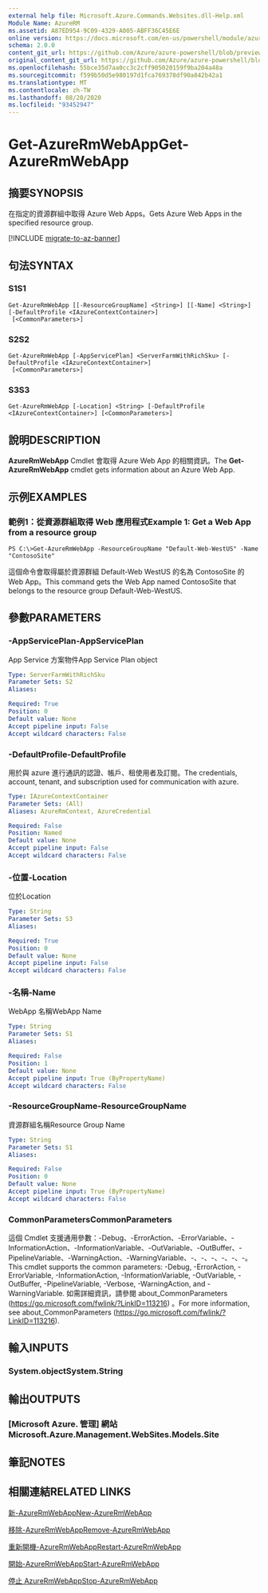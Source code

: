 ```yaml
---
external help file: Microsoft.Azure.Commands.Websites.dll-Help.xml
Module Name: AzureRM
ms.assetid: A87ED954-9C09-4329-A005-ABFF36C45E6E
online version: https://docs.microsoft.com/en-us/powershell/module/azurerm.websites/get-azurermwebapp
schema: 2.0.0
content_git_url: https://github.com/Azure/azure-powershell/blob/preview/src/ResourceManager/Websites/Commands.Websites/help/Get-AzureRmWebApp.md
original_content_git_url: https://github.com/Azure/azure-powershell/blob/preview/src/ResourceManager/Websites/Commands.Websites/help/Get-AzureRmWebApp.md
ms.openlocfilehash: 55bce35d7aa0cc3c2cff905020159f9ba204a48a
ms.sourcegitcommit: f599b50d5e980197d1fca769378df90a842b42a1
ms.translationtype: MT
ms.contentlocale: zh-TW
ms.lasthandoff: 08/20/2020
ms.locfileid: "93452947"
---
```

# <span data-ttu-id="920b9-101">Get-AzureRmWebApp</span><span class="sxs-lookup"><span data-stu-id="920b9-101">Get-AzureRmWebApp</span></span>

## <span data-ttu-id="920b9-102">摘要</span><span class="sxs-lookup"><span data-stu-id="920b9-102">SYNOPSIS</span></span>
<span data-ttu-id="920b9-103">在指定的資源群組中取得 Azure Web Apps。</span><span class="sxs-lookup"><span data-stu-id="920b9-103">Gets Azure Web Apps in the specified resource group.</span></span>

[!INCLUDE [migrate-to-az-banner](../../includes/migrate-to-az-banner.md)]

## <span data-ttu-id="920b9-104">句法</span><span class="sxs-lookup"><span data-stu-id="920b9-104">SYNTAX</span></span>

### <span data-ttu-id="920b9-105">S1</span><span class="sxs-lookup"><span data-stu-id="920b9-105">S1</span></span>
```
Get-AzureRmWebApp [[-ResourceGroupName] <String>] [[-Name] <String>] [-DefaultProfile <IAzureContextContainer>]
 [<CommonParameters>]
```

### <span data-ttu-id="920b9-106">S2</span><span class="sxs-lookup"><span data-stu-id="920b9-106">S2</span></span>
```
Get-AzureRmWebApp [-AppServicePlan] <ServerFarmWithRichSku> [-DefaultProfile <IAzureContextContainer>]
 [<CommonParameters>]
```

### <span data-ttu-id="920b9-107">S3</span><span class="sxs-lookup"><span data-stu-id="920b9-107">S3</span></span>
```
Get-AzureRmWebApp [-Location] <String> [-DefaultProfile <IAzureContextContainer>] [<CommonParameters>]
```

## <span data-ttu-id="920b9-108">說明</span><span class="sxs-lookup"><span data-stu-id="920b9-108">DESCRIPTION</span></span>
<span data-ttu-id="920b9-109">**AzureRmWebApp** Cmdlet 會取得 Azure Web App 的相關資訊。</span><span class="sxs-lookup"><span data-stu-id="920b9-109">The **Get-AzureRmWebApp** cmdlet gets information about an Azure Web App.</span></span>

## <span data-ttu-id="920b9-110">示例</span><span class="sxs-lookup"><span data-stu-id="920b9-110">EXAMPLES</span></span>

### <span data-ttu-id="920b9-111">範例1：從資源群組取得 Web 應用程式</span><span class="sxs-lookup"><span data-stu-id="920b9-111">Example 1: Get a Web App from a resource group</span></span>
```
PS C:\>Get-AzureRmWebApp -ResourceGroupName "Default-Web-WestUS" -Name "ContosoSite"
```

<span data-ttu-id="920b9-112">這個命令會取得屬於資源群組 Default-Web WestUS 的名為 ContosoSite 的 Web App。</span><span class="sxs-lookup"><span data-stu-id="920b9-112">This command gets the Web App named ContosoSite that belongs to the resource group Default-Web-WestUS.</span></span>

## <span data-ttu-id="920b9-113">參數</span><span class="sxs-lookup"><span data-stu-id="920b9-113">PARAMETERS</span></span>

### <span data-ttu-id="920b9-114">-AppServicePlan</span><span class="sxs-lookup"><span data-stu-id="920b9-114">-AppServicePlan</span></span>
<span data-ttu-id="920b9-115">App Service 方案物件</span><span class="sxs-lookup"><span data-stu-id="920b9-115">App Service Plan object</span></span>

```yaml
Type: ServerFarmWithRichSku
Parameter Sets: S2
Aliases: 

Required: True
Position: 0
Default value: None
Accept pipeline input: False
Accept wildcard characters: False
```

### <span data-ttu-id="920b9-116">-DefaultProfile</span><span class="sxs-lookup"><span data-stu-id="920b9-116">-DefaultProfile</span></span>
<span data-ttu-id="920b9-117">用於與 azure 進行通訊的認證、帳戶、租使用者及訂閱。</span><span class="sxs-lookup"><span data-stu-id="920b9-117">The credentials, account, tenant, and subscription used for communication with azure.</span></span>

```yaml
Type: IAzureContextContainer
Parameter Sets: (All)
Aliases: AzureRmContext, AzureCredential

Required: False
Position: Named
Default value: None
Accept pipeline input: False
Accept wildcard characters: False
```

### <span data-ttu-id="920b9-118">-位置</span><span class="sxs-lookup"><span data-stu-id="920b9-118">-Location</span></span>
<span data-ttu-id="920b9-119">位於</span><span class="sxs-lookup"><span data-stu-id="920b9-119">Location</span></span>

```yaml
Type: String
Parameter Sets: S3
Aliases: 

Required: True
Position: 0
Default value: None
Accept pipeline input: False
Accept wildcard characters: False
```

### <span data-ttu-id="920b9-120">-名稱</span><span class="sxs-lookup"><span data-stu-id="920b9-120">-Name</span></span>
<span data-ttu-id="920b9-121">WebApp 名稱</span><span class="sxs-lookup"><span data-stu-id="920b9-121">WebApp Name</span></span>

```yaml
Type: String
Parameter Sets: S1
Aliases: 

Required: False
Position: 1
Default value: None
Accept pipeline input: True (ByPropertyName)
Accept wildcard characters: False
```

### <span data-ttu-id="920b9-122">-ResourceGroupName</span><span class="sxs-lookup"><span data-stu-id="920b9-122">-ResourceGroupName</span></span>
<span data-ttu-id="920b9-123">資源群組名稱</span><span class="sxs-lookup"><span data-stu-id="920b9-123">Resource Group Name</span></span>

```yaml
Type: String
Parameter Sets: S1
Aliases: 

Required: False
Position: 0
Default value: None
Accept pipeline input: True (ByPropertyName)
Accept wildcard characters: False
```

### <span data-ttu-id="920b9-124">CommonParameters</span><span class="sxs-lookup"><span data-stu-id="920b9-124">CommonParameters</span></span>
<span data-ttu-id="920b9-125">這個 Cmdlet 支援通用參數：-Debug、-ErrorAction、-ErrorVariable、-InformationAction、-InformationVariable、-OutVariable、-OutBuffer、-PipelineVariable、-WarningAction、-WarningVariable、-、-、-、-、-、-。</span><span class="sxs-lookup"><span data-stu-id="920b9-125">This cmdlet supports the common parameters: -Debug, -ErrorAction, -ErrorVariable, -InformationAction, -InformationVariable, -OutVariable, -OutBuffer, -PipelineVariable, -Verbose, -WarningAction, and -WarningVariable.</span></span> <span data-ttu-id="920b9-126">如需詳細資訊，請參閱 about_CommonParameters (https://go.microsoft.com/fwlink/?LinkID=113216) 。</span><span class="sxs-lookup"><span data-stu-id="920b9-126">For more information, see about_CommonParameters (https://go.microsoft.com/fwlink/?LinkID=113216).</span></span>

## <span data-ttu-id="920b9-127">輸入</span><span class="sxs-lookup"><span data-stu-id="920b9-127">INPUTS</span></span>

### <span data-ttu-id="920b9-128">System.object</span><span class="sxs-lookup"><span data-stu-id="920b9-128">System.String</span></span>

## <span data-ttu-id="920b9-129">輸出</span><span class="sxs-lookup"><span data-stu-id="920b9-129">OUTPUTS</span></span>

### <span data-ttu-id="920b9-130">[Microsoft Azure. 管理] 網站</span><span class="sxs-lookup"><span data-stu-id="920b9-130">Microsoft.Azure.Management.WebSites.Models.Site</span></span>

## <span data-ttu-id="920b9-131">筆記</span><span class="sxs-lookup"><span data-stu-id="920b9-131">NOTES</span></span>

## <span data-ttu-id="920b9-132">相關連結</span><span class="sxs-lookup"><span data-stu-id="920b9-132">RELATED LINKS</span></span>

[<span data-ttu-id="920b9-133">新-AzureRmWebApp</span><span class="sxs-lookup"><span data-stu-id="920b9-133">New-AzureRmWebApp</span></span>](./New-AzureRmWebApp.md)

[<span data-ttu-id="920b9-134">移除-AzureRmWebApp</span><span class="sxs-lookup"><span data-stu-id="920b9-134">Remove-AzureRmWebApp</span></span>](./Remove-AzureRmWebApp.md)

[<span data-ttu-id="920b9-135">重新開機-AzureRmWebApp</span><span class="sxs-lookup"><span data-stu-id="920b9-135">Restart-AzureRmWebApp</span></span>](./Restart-AzureRmWebApp.md)

[<span data-ttu-id="920b9-136">開始-AzureRmWebApp</span><span class="sxs-lookup"><span data-stu-id="920b9-136">Start-AzureRmWebApp</span></span>](./Start-AzureRmWebApp.md)

[<span data-ttu-id="920b9-137">停止 AzureRmWebApp</span><span class="sxs-lookup"><span data-stu-id="920b9-137">Stop-AzureRmWebApp</span></span>](./Stop-AzureRmWebApp.md)


